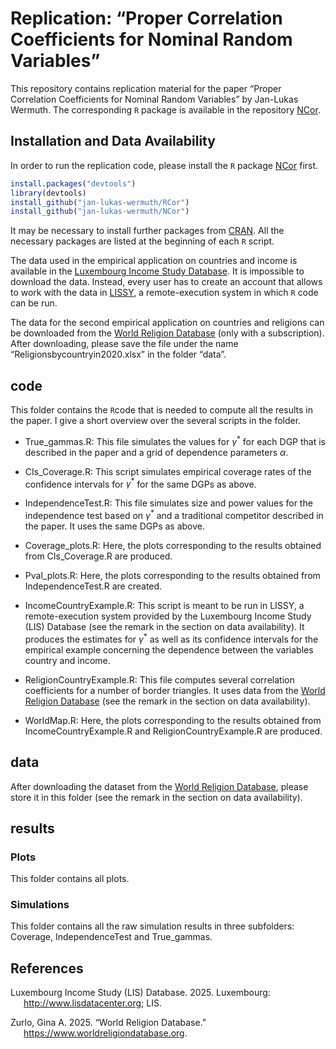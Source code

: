 
<!-- README.md is generated from README.Rmd. Please edit that file -->

# Replication: “Proper Correlation Coefficients for Nominal Random Variables”

<!-- badges: start -->
<!-- badges: end -->

This repository contains replication material for the paper “Proper
Correlation Coefficients for Nominal Random Variables” by Jan-Lukas
Wermuth. The corresponding `R` package is available in the repository
[NCor](https://github.com/jan-lukas-wermuth/NCor).

## Installation and Data Availability

In order to run the replication code, please install the `R` package
[NCor](https://github.com/jan-lukas-wermuth/NCor) first.

``` r
install.packages("devtools")
library(devtools)
install_github("jan-lukas-wermuth/RCor")
install_github("jan-lukas-wermuth/NCor")
```

It may be necessary to install further packages from
[CRAN](https://cran.r-project.org). All the necessary packages are
listed at the beginning of each `R` script.

The data used in the empirical application on countries and income is
available in the [Luxembourg Income Study
Database](https://www.lisdatacenter.org). It is impossible to download
the data. Instead, every user has to create an account that allows to
work with the data in
[LISSY](https://www.lisdatacenter.org/data-access/lissy/), a
remote-execution system in which `R` code can be run.

The data for the second empirical application on countries and religions
can be downloaded from the [World Religion
Database](https://www.worldreligiondatabase.org) (only with a
subscription). After downloading, please save the file under the name
“Religionsbycountryin2020.xlsx” in the folder “data”.

## code

This folder contains the `R`code that is needed to compute all the
results in the paper. I give a short overview over the several scripts
in the folder.

- True_gammas.R: This file simulates the values for $\gamma^*$ for each
  DGP that is described in the paper and a grid of dependence parameters
  $\alpha$.

- CIs_Coverage.R: This script simulates empirical coverage rates of the
  confidence intervals for $\gamma^*$ for the same DGPs as above.

- IndependenceTest.R: This file simulates size and power values for the
  independence test based on $\gamma^*$ and a traditional competitor
  described in the paper. It uses the same DGPs as above.

- Coverage_plots.R: Here, the plots corresponding to the results
  obtained from CIs_Coverage.R are produced.

- Pval_plots.R: Here, the plots corresponding to the results obtained
  from IndependenceTest.R are created.

- IncomeCountryExample.R: This script is meant to be run in LISSY, a
  remote-execution system provided by the Luxembourg Income Study (LIS)
  Database (see the remark in the section on data availability). It
  produces the estimates for $\gamma^*$ as well as its confidence
  intervals for the empirical example concerning the dependence between
  the variables country and income.

- ReligionCountryExample.R: This file computes several correlation
  coefficients for a number of border triangles. It uses data from the
  [World Religion Database](https://www.worldreligiondatabase.org) (see
  the remark in the section on data availability).

- WorldMap.R: Here, the plots corresponding to the results obtained from
  IncomeCountryExample.R and ReligionCountryExample.R are produced.

## data

After downloading the dataset from the [World Religion
Database](https://www.worldreligiondatabase.org), please store it in
this folder (see the remark in the section on data availability).

## results

### Plots

This folder contains all plots.

### Simulations

This folder contains all the raw simulation results in three subfolders:
Coverage, IndependenceTest and True_gammas.

## References

<div id="refs" class="references csl-bib-body hanging-indent">

<div id="ref-LIS2025" class="csl-entry">

Luxembourg Income Study (LIS) Database. 2025. Luxembourg:
<http://www.lisdatacenter.org>; LIS.

</div>

<div id="ref-WRD2025" class="csl-entry">

Zurlo, Gina A. 2025. “World Religion Database.”
<https://www.worldreligiondatabase.org>.

</div>

</div>
